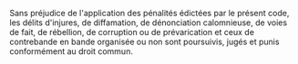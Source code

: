 Sans préjudice de l'application des pénalités édictées
par
le présent code, les délits d'injures, de diffamation, de
dénonciation calomnieuse, de voies de fait, de rébellion, de corruption
ou de prévarication et ceux de contrebande en bande organisée ou non
sont poursuivis, jugés et punis conformément au droit commun.